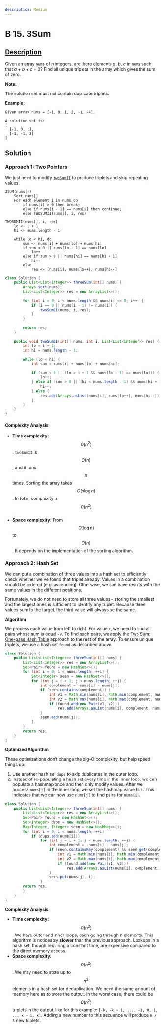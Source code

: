```yaml
---
description: Medium
---
```


# B 15. 3Sum

## [Description](https://leetcode.com/problems/3sum/)

Given an array `nums` of _n_ integers, are there elements _a_, _b_, _c_ in `nums` such that _a_ + _b_ + _c_ = 0? Find all unique triplets in the array which gives the sum of zero.

**Note:**

The solution set must not contain duplicate triplets.

**Example:**

```text
Given array nums = [-1, 0, 1, 2, -1, -4],

A solution set is:
[
  [-1, 0, 1],
  [-1, -1, 2]
]
```

## Solution

### Approach 1: Two Pointers

We just need to modify [`twoSumII`](../101-200/two-sum-ii-input-array-is-sorted.md) to produce triplets and skip repeating values.

```text
3SUM(nums[])
    Sort nums[]
    For each element i in nums do
        if nums[i] > 0 then break;
        else if nums[i - 1] == nums[i] then continue;
        else TWOSUMII(nums[], i, res)

TWOSUMII(nums[], i, res)
    lo <- i + 1
    hi <- nums.length - 1
    
    while lo < hi, do
        sum <- nums[i] + nums[lo] + nums[hi]
        if sum < 0 || nums[lo - 1] == nums[lo]
            lo++
        else if sum > 0 || nums[hi] == nums[hi + 1]
            hi--
        else
            res <- [nums[i], nums[lo++], nums[hi--]
```

```java
class Solution {
    public List<List<Integer>> threeSum(int[] nums) {
        Arrays.sort(nums);
        List<List<Integer>> res = new ArrayList<>();

        for (int i = 0; i < nums.length && nums[i] <= 0; i++) {
            if (i == 0 || nums[i - 1] != nums[i]) {
                twoSumII(nums, i, res);
            }
        }

        return res;
    }

    public void twoSumII(int[] nums, int i, List<List<Integer>> res) {
        int lo = i + 1;
        int hi = nums.length - 1;

        while (lo < hi) {
            int sum = nums[i] + nums[lo] + nums[hi];

            if (sum < 0 || (lo > i + 1 && nums[lo - 1] == nums[lo])) {
                lo++;
            } else if (sum > 0 || (hi < nums.length - 1) && nums[hi + 1] == nums[hi]) {
                hi--;
            } else {
                res.add(Arrays.asList(nums[i], nums[lo++], nums[hi--]));
            }
        }
    }
}
```

#### Complexity Analysis

* **Time complexity:** $$O(n^2)$$. `twoSumII` is $$O(n)$$, and it runs $$n$$ times. Sorting the array takes $$O(n \log n)$$. In total, complexity is $$O(n^2)$$.
* **Space complexity:** From $$O(\log n)$$ to $$O(n)$$. It depends on the implementation of the sorting algorithm.

### Approach 2: Hash Set

We can put a combination of three values into a hash set to efficiently check whether we've found that triplet already. Values in a combination should be ordered \(e.g. ascending\). Otherwise, we can have results with the same values in the different positions.

Fortunately, we do not need to store all three values - storing the smallest and the largest ones is sufficient to identify any triplet. Because three values sum to the target, the third value will always be the same.

**Algorithm**

We process each value from left to right. For value `v`, we need to find all pairs whose sum is equal `-v`. To find such pairs, we apply the [Two Sum: One-pass Hash Table](two-sum.md#approach-3-one-pass-hash-table) approach to the rest of the array. To ensure unique triplets, we use a hash set `found` as described above.

```java
class Solution {
    public List<List<Integer>> threeSum(int[] nums) {
        List<List<Integer>> res = new ArrayList<>();
        Set<Pair> found = new HashSet<>();
        for (int i = 0; i < nums.length; ++i) {
            Set<Integer> seen = new HashSet<>();
            for (int j = i + 1; j < nums.length; ++j) {
                int complement = -nums[i] - nums[j];
                if (seen.contains(complement)) {
                    int v1 = Math.min(nums[i], Math.min(complement, nums[j]));
                    int v2 = Math.max(nums[i], Math.max(complement, nums[j]));
                    if (found.add(new Pair(v1, v2)))
                        res.add(Arrays.asList(nums[i], complement, nums[j]));
                }
                seen.add(nums[j]);
            }
        }
        return res;
    }
]
```

**Optimized Algorithm**

These optimizations don't change the big-O complexity, but help speed things up: 

1. Use another hash set `dups` to skip duplicates in the outer loop. 
2. Instead of re-populating a hash set every time in the inner loop, we can populate a hashmap once and then only modify values. After we process `nums[j]` in the inner loop, we set the hashmap value to `i`. This indicates that we can now use `nums[j]` to find pairs for `nums[i]`.

```java
class Solution {
    public List<List<Integer>> threeSum(int[] nums) {
        List<List<Integer>> res = new ArrayList<>();
        Set<Pair> found = new HashSet<>();
        Set<Integer> dups = new HashSet<>();
        Map<Integer, Integer> seen = new HashMap<>();
        for (int i = 0; i < nums.length; ++i)
            if (dups.add(nums[i]))
                for (int j = i + 1; j < nums.length; ++j) {
                    int complement = -nums[i] - nums[j];
                    if (seen.containsKey(complement) && seen.get(complement) == i) {
                        int v1 = Math.min(nums[i], Math.min(complement, nums[j]));
                        int v2 = Math.max(nums[i], Math.max(complement, nums[j]));
                        if (found.add(new Pair(v1, v2)))
                            res.add(Arrays.asList(nums[i], complement, nums[j]));
                    }
                    seen.put(nums[j], i);
                }
        return res;
        }
    }
}
```

**Complexity Analysis**

* **Time complexity:** $$O(n^2)$$. We have outer and inner loops, each going through n elements. This algorithm is noticeably **slower** than the previous approach. Lookups in a hash set, though requiring a constant time, are expensive compared to the direct memory access.
* **Space complexity:** $$O(n^2)$$. We may need to store up to $$n^2$$ elements in a hash set for deduplication. We need the same amount of memory here as to store the output. In the worst case, there could be $$O(n^2)$$ triplets in the output, like for this example: `[-k, -k + 1, ..., -1, 0, 1, ... k - 1, k]`. Adding a new number to this sequence will produce `n / 3` new triplets.

